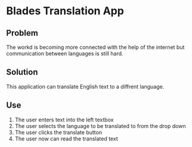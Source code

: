 # Blades Translation App

## Problem 

The workd is becoming more connected with the help of the internet but communication between languages is still hard.

## Solution

This application can translate English text to a diffrent language.

## Use

1. The user enters text into the left textbox
2. The user selects the language to be translated to from the drop down
3. The user clicks the translate button
4. The user now can read the translated text
